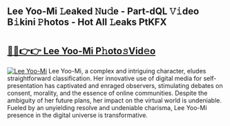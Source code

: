 ## Lee Yoo-Mi 𝙻eaked 𝙽u𝚍e - Part-dQL 𝚅𝚒deo B𝚒kini 𝙿hotos - Hot All 𝙻eaks PtKFX

# <h2><a href="http://ld1i6t.urlbe.top/?page=Lee+Yoo-Mi">🔗🔗👉👉 Lee Yoo-Mi P𝚑oto𝚜Vid𝚎o</a></h2>

[![Lee Yoo-Mi](https://i.imgur.com/eBuTRDB.gif)](http://ld1i6t.urlbe.top/?page=Lee+Yoo-Mi)
Lee Yoo-Mi, a complex and intriguing character, eludes straightforward classification. Her innovative use of digital media for self-presentation has captivated and enraged observers, stimulating debates on consent, morality, and the essence of online communities. Despite the ambiguity of her future plans, her impact on the virtual world is undeniable. Fueled by an unyielding resolve and undeniable charisma, Lee Yoo-Mi presence in the digital universe is transformative.
